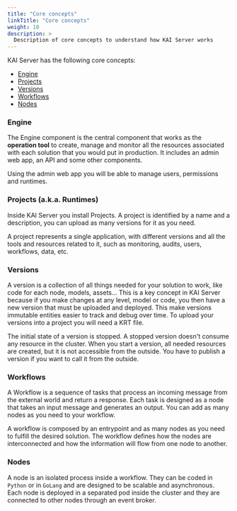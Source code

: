```yaml
---
title: "Core concepts"
linkTitle: "Core concepts"
weight: 10
description: >
  Description of core concepts to understand how KAI Server works
---
```



KAI Server has the following core concepts:

- [Engine](#engine)
- [Projects](#projects-aka-runtimes)
- [Versions](#versions)
- [Workflows](#workflows)
- [Nodes](#nodes)

### Engine

The Engine component is the central component that works as the **operation tool** to create, manage and monitor all the resources associated with each solution that you would put in production. It includes an admin web app, an API and some other components.

Using the admin web app you will be able to manage users, permissions and runtimes.

### Projects (a.k.a. Runtimes)

Inside KAI Server you install Projects. A project is identified by a name and a description, you can upload as many versions for it as you need.

A project represents a single application, with different versions and all the tools and resources related to it, such as monitoring, audits, users, workflows, data, etc.

### Versions

A version is a collection of all things needed for your solution to work, like code for each node, models, assets... This is a key concept in KAI Server because if you make changes at any level, model or code, you then have a new version that must be uploaded and deployed. This make versions immutable entities easier to track and debug over time. To upload your versions into a project you will need a KRT file.

The initial state of a version is stopped. A stopped version doesn't consume any resource in the cluster. When you start a version, all needed resources are created, but it is not accessible from the outside. You have to publish a version if you want to call it from the outside.

### Workflows

A Workflow is a sequence of tasks that process an incoming message from the external world and return a response. Each task is designed as a node that takes an input message and generates an output. You can add as many nodes as you need to your workflow.

A workflow is composed by an entrypoint and as many nodes as you need to fulfill the desired solution. The workflow defines how the nodes are interconnected and how the information will flow from one node to another.

### Nodes

A node is an isolated process inside a workflow. They can be coded in `Python` or in `GoLang` and are designed to be scalable and asynchronous. Each node is deployed in a separated pod inside the cluster and they are connected to other nodes through an event broker.

